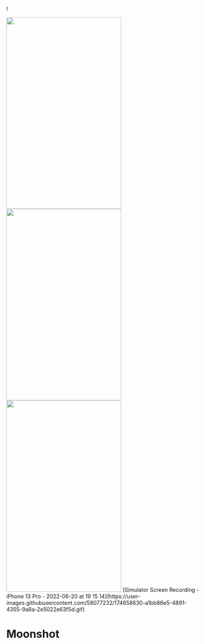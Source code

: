 !

<img src="https://user-images.githubusercontent.com/58077232/174649528-3be17306-6f31-443e-a741-a7e87153eedb.png" width="300" height="500" />
<img src="https://user-images.githubusercontent.com/58077232/174649740-31160ff7-04a4-4aa4-89ef-bc48235ad2b6.png" width="300" height="500" />
<img src="https://user-images.githubusercontent.com/58077232/174650139-093b30f0-ccaa-4b4b-a73b-9fa4e9fae7fe.png" width="300" height="500" />
[Simulator Screen Recording - iPhone 13 Pro - 2022-06-20 at 19 15 14](https://user-images.githubusercontent.com/58077232/174658630-a1bb86e5-4891-4355-9a8a-2e5022e63f5d.gif)



# Moonshot
